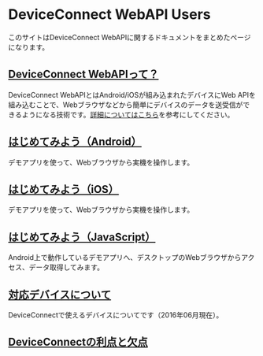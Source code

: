# DeviceConnect WebAPI Users

このサイトはDeviceConnect WebAPIに関するドキュメントをまとめたページになります。

## [DeviceConnect WebAPIって？](./about)

DeviceConnect WebAPIとはAndroid/iOSが組み込まれたデバイスにWeb APIを組み込むことで、Webブラウザなどから簡単にデバイスのデータを送受信ができるようになる技術です。[詳細についてはこちら](./about)を参考にしてください。

## [はじめてみよう（Android）](./getting-started/android)

デモアプリを使って、Webブラウザから実機を操作します。

## [はじめてみよう（iOS）](./getting-started/ios)

デモアプリを使って、Webブラウザから実機を操作します。

## [はじめてみよう（JavaScript）](./getting-started/javascript)

Android上で動作しているデモアプリへ、デスクトップのWebブラウザからアクセス、データ取得してみます。

## [対応デバイスについて](./support-devices)

DeviceConnectで使えるデバイスについてです（2016年06月現在）。

## [DeviceConnectの利点と欠点](./pros-cons)